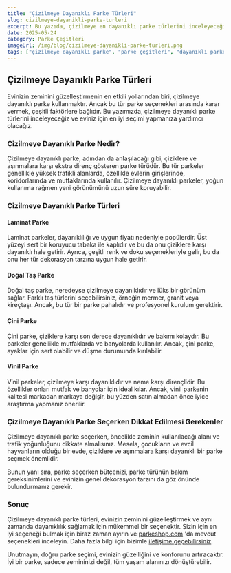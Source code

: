 ```yaml
---
title: "Çizilmeye Dayanıklı Parke Türleri"
slug: cizilmeye-dayanikli-parke-turleri
excerpt: Bu yazıda, çizilmeye en dayanıklı parke türlerini inceleyeceğiz ve eviniz için en doğru seçimi yapmanıza yardımcı olacağız.
date: 2025-05-24
category: Parke Çeşitleri
imageUrl: /img/blog/cizilmeye-dayanikli-parke-turleri.png
tags: ["çizilmeye dayanıklı parke", "parke çeşitleri", "dayanıklı parke", "parke seçimi"]
---
```


<h2>Çizilmeye Dayanıklı Parke Türleri</h2>

<p>Evinizin zeminini güzelleştirmenin en etkili yollarından biri, çizilmeye dayanıklı parke kullanmaktır. Ancak bu tür parke seçenekleri arasında karar vermek, çeşitli faktörlere bağlıdır. Bu yazımızda, çizilmeye dayanıklı parke türlerini inceleyeceğiz ve eviniz için en iyi seçimi yapmanıza yardımcı olacağız.</p>

<h3>Çizilmeye Dayanıklı Parke Nedir?</h3>

<p>Çizilmeye dayanıklı parke, adından da anlaşılacağı gibi, çiziklere ve aşınmalara karşı ekstra direnç gösteren parke türüdür. Bu tür parkeler genellikle yüksek trafikli alanlarda, özellikle evlerin girişlerinde, koridorlarında ve mutfaklarında kullanılır. Çizilmeye dayanıklı parkeler, yoğun kullanıma rağmen yeni görünümünü uzun süre koruyabilir.</p>

<h3>Çizilmeye Dayanıklı Parke Türleri</h3>

<h4>Laminat Parke</h4>

<p>Laminat parkeler, dayanıklılığı ve uygun fiyatı nedeniyle popülerdir. Üst yüzeyi sert bir koruyucu tabaka ile kaplıdır ve bu da onu çiziklere karşı dayanıklı hale getirir. Ayrıca, çeşitli renk ve doku seçenekleriyle gelir, bu da onu her tür dekorasyon tarzına uygun hale getirir.</p>

<h4>Doğal Taş Parke</h4>

<p>Doğal taş parke, neredeyse çizilmeye dayanıklıdır ve lüks bir görünüm sağlar. Farklı taş türlerini seçebilirsiniz, örneğin mermer, granit veya kireçtaşı. Ancak, bu tür bir parke pahalıdır ve profesyonel kurulum gerektirir.</p>

<h4>Çini Parke</h4>

<p>Çini parke, çiziklere karşı son derece dayanıklıdır ve bakımı kolaydır. Bu parkeler genellikle mutfaklarda ve banyolarda kullanılır. Ancak, çini parke, ayaklar için sert olabilir ve düşme durumunda kırılabilir.</p>

<h4>Vinil Parke</h4>

<p>Vinil parkeler, çizilmeye karşı dayanıklıdır ve neme karşı dirençlidir. Bu özellikler onları mutfak ve banyolar için ideal kılar. Ancak, vinil parkenin kalitesi markadan markaya değişir, bu yüzden satın almadan önce iyice araştırma yapmanız önerilir.</p>

<h3>Çizilmeye Dayanıklı Parke Seçerken Dikkat Edilmesi Gerekenler</h3>

<p>Çizilmeye dayanıklı parke seçerken, öncelikle zeminin kullanılacağı alanı ve trafik yoğunluğunu dikkate almalısınız. Mesela, çocukların ve evcil hayvanların olduğu bir evde, çiziklere ve aşınmalara karşı dayanıklı bir parke seçmek önemlidir.</p>

<p>Bunun yanı sıra, parke seçerken bütçenizi, parke türünün bakım gereksinimlerini ve evinizin genel dekorasyon tarzını da göz önünde bulundurmanız gerekir. </p>

<h3>Sonuç</h3>

<p>Çizilmeye dayanıklı parke türleri, evinizin zeminini güzelleştirmek ve aynı zamanda dayanıklılık sağlamak için mükemmel bir seçenektir. Sizin için en iyi seçeneği bulmak için biraz zaman ayırın ve <a href="https://parkeshop.com">parkeshop.com</a> 'da mevcut seçenekleri inceleyin. Daha fazla bilgi için bizimle <a href="https://parkeshop.com/contact">iletişime geçebilirsiniz</a>.</p>

<p>Unutmayın, doğru parke seçimi, evinizin güzelliğini ve konforunu artıracaktır. İyi bir parke, sadece zemininizi değil, tüm yaşam alanınızı dönüştürebilir.</p>